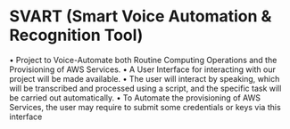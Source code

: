 # SVART (Smart Voice Automation & Recognition Tool)

• Project to Voice-Automate both Routine Computing Operations and the Provisioning of AWS Services.
• A User Interface for interacting with our project will be made available.
• The user will interact by speaking, which will be transcribed and processed using a script, and the specific task will be 
carried out automatically.
• To Automate the provisioning of AWS Services, the user may require to submit some credentials or keys via this interface
